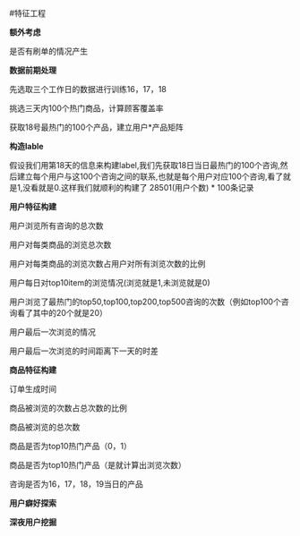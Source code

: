 #特征工程

**额外考虑**

是否有刷单的情况产生

**数据前期处理**

先选取三个工作日的数据进行训练16，17，18

挑选三天内100个热门商品，计算顾客覆盖率

获取18号最热门的100个产品，建立用户*产品矩阵

**构造lable**

假设我们用第18天的信息来构建label,我们先获取18日当日最热门的100个咨询,然后建立每个用户与这100个咨询之间的联系,也就是每个用户对应100个咨询,看了就是1,没看就是0.这样我们就顺利的构建了 28501(用户个数) * 100条记录

**用户特征构建**

用户浏览所有咨询的总次数

用户对每类商品的浏览总次数

用户对每类商品的浏览次数占用户对所有浏览次数的比例

用户每日对top10item的浏览情况(浏览就是1,未浏览就是0)

用户浏览了最热门的top50,top100,top200,top500咨询的次数（例如top100个咨询看了其中的20个就是20）

用户最后一次浏览的情况

用户最后一次浏览的时间距离下一天的时差

**商品特征构建**

订单生成时间

商品被浏览的次数占总次数的比例

商品被浏览的总次数

商品是否为top10热门产品（0，1）

商品是否为top10热门产品（是就计算出浏览次数）

咨询是否为16，17，18，19当日的产品

**用户癖好探索**

**深夜用户挖掘**















